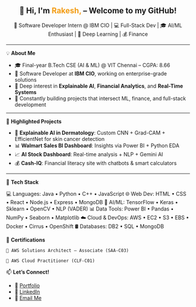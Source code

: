 <h2 align="center">👋 Hi, I'm <span style="color:#f39c12">Rakesh,</span> – Welcome to my GitHub!</h2>

<p align="center">
🚀 Software Developer Intern @ IBM CIO | 💻 Full-Stack Dev | 🎓 AI/ML Enthusiast | 🧠 Deep Learning | 💰 Finance</p>

---

💡 **About Me**
- 🎓 Final-year B.Tech CSE (AI & ML) @ VIT Chennai – CGPA: 8.66
- 💼 Software Developer at **IBM CIO**, working on enterprise-grade solutions
- 🔬 Deep interest in **Explainable AI**, **Financial Analytics**, and **Real-Time Systems**
- 🌟 Constantly building projects that intersect ML, finance, and full-stack development

---

🧪 **Highlighted Projects**
- 🧴 **Explainable AI in Dermatology**: Custom CNN + Grad-CAM + EfficientNet for skin cancer detection  
- 📊 **Walmart Sales BI Dashboard**: Insights via Power BI + Python EDA  
- 📈 **AI Stock Dashboard**: Real-time analysis + NLP + Gemini AI  
- 💰 **Cash-IQ**: Financial literacy site with chatbots & smart calculators  

---

🧰 **Tech Stack**

💻 Languages:        Java • Python • C++ • JavaScript
🌐 Web Dev:          HTML • CSS • React • Node.js • Express • MongoDB
🧠 AI/ML:            TensorFlow • Keras • Sklearn • OpenCV • NLP (VADER)
📊 Data Tools:       Power BI • Pandas • NumPy • Seaborn • Matplotlib
☁️ Cloud & DevOps:  AWS • EC2 • S3 • EBS • Docker • Cirrus • OpenShift
🛢️ Databases:       DB2 • SQL • MongoDB

📜 **Certifications**

    🏅 AWS Solutions Architect – Associate (SAA-C03)

    🏅 AWS Cloud Practitioner (CLF-C01)

📫 **Let’s Connect!**
- 🔗 [Portfolio](https://rakeshrb21.github.io/portfolio/)
- 💼 [LinkedIn](https://www.linkedin.com/in/rakeshrb)
- 📧 [Email Me](mailto:rakeshrb2105@gmail.com)
